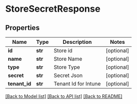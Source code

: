 # StoreSecretResponse

## Properties
Name | Type | Description | Notes
------------ | ------------- | ------------- | -------------
**id** | **str** | Store id | [optional] 
**name** | **str** | Store Name | [optional] 
**type** | **str** | Store Type | [optional] 
**secret** | **str** | Secret Json | [optional] 
**tenant_id** | **str** | Tenant Id for Intune | [optional] 

[[Back to Model list]](../README.md#documentation-for-models) [[Back to API list]](../README.md#documentation-for-api-endpoints) [[Back to README]](../README.md)

